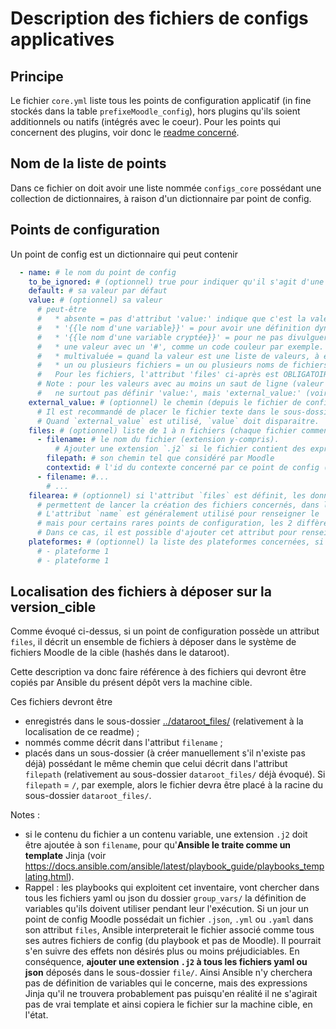 # Description des fichiers de configs applicatives

## Principe

Le fichier `core.yml` liste tous les points de configuration applicatif (in fine stockés dans la table `prefixeMoodle_config`), hors plugins qu'ils soient additionnels ou natifs (intégrés avec le coeur). Pour les points qui concernent des plugins, voir donc le [readme concerné](../plugins/configs/readme.md).

## Nom de la liste de points

Dans ce fichier on doit avoir une liste nommée `configs_core` possédant une collection de dictionnaires, à raison d'un dictionnaire par point de config.

## Points de configuration

Un point de config est un dictionnaire qui peut contenir

```yaml
  - name: # le nom du point de config
    to_be_ignored: # (optionnel) true pour indiquer qu'il s'agit d'une valeur qu'Ansible doit ignorer, par exemple pour des valeurs temporaires, dates ou autres
    default: # sa valeur par défaut
    value: # (optionnel) sa valeur
      # peut-être
      #   * absente = pas d'attribut 'value:' indique que c'est la valeur par défaut qui s'applique (autrement dit pas de configuration explicite)
      #   * '{{le nom d'une variable}}' = pour avoir une définition dynamique de la valeur
      #   * '{{le nom d'une variable cryptée}}' = pour ne pas divulguer des données sensibles
      #   * une valeur avec un '#', comme un code couleur par exemple. L'inscrire entre "'".
      #   * multivaluée = quand la valeur est une liste de valeurs, à exprimer tel que Moodle les stocke en base (strings séparées par des espaces, des virgules ou autres séparateurs. Peut varier d'un plugin à l'autre)
      #   * un ou plusieurs fichiers = un ou plusieurs noms de fichiers (chemin Moodle compris).
      #   Pour les fichiers, l'attribut 'files' ci-après est OBLIGATOIRE.
      # Note : pour les valeurs avec au moins un saut de ligne (valeur multilignes),
      #   ne surtout pas définir 'value:', mais 'external_value:' (voir issue #63)
    external_value: # (optionnel) le chemin (depuis le fichier de config) vers le fichier texte qui contient la valeur.
      # Il est recommandé de placer le fichier texte dans le sous-dossier `external_values/`.
      # Quand `external_value` est utilisé, `value` doit disparaitre.
    files: # (optionnel) liste de 1 à n fichiers (chaque fichier commence par 1 seul ' - ') si la valeur ci-avant designe 1 à n fichiers
      - filename: # le nom du fichier (extension y-compris).
          # Ajouter une extension `.j2` si le fichier contient des expression Jinja à traiter avant utilisation.
        filepath: # son chemin tel que considéré par Moodle
        contextid: # l'id du contexte concerné par ce point de config ('1' pour système)
      - filename: #...
        # ...
    filearea: # (optionnel) si l'attribut `files` est définit, les données enregistrées
      # permettent de lancer la création des fichiers concernés, dans le système de fichier Moodle.
      # L'attribut `name` est généralement utilisé pour renseigner le 'filearea',
      # mais pour certains rares points de configuration, les 2 diffèrent.
      # Dans ce cas, il est possible d'ajouter cet attribut pour renseigner la valeur à utiliser comme 'filearea'.
    plateformes: # (optionnel) la liste des plateformes concernées, si la valeur dépend d'elles
      # - plateforme 1
      # - plateforme 1
```

## Localisation des fichiers à déposer sur la version_cible

Comme évoqué ci-dessus, si un point de configuration possède un attribut `files`, il décrit un ensemble de fichiers à déposer dans le système de fichiers Moodle de la cible (hashés dans le dataroot).

Cette description va donc faire référence à des fichiers qui devront être copiés par Ansible du présent dépôt vers la machine cible.

Ces fichiers devront être
* enregistrés dans le sous-dossier [../dataroot_files/](../dataroot_files/) (relativement à la localisation de ce readme) ;
* nommés comme décrit dans l'attribut `filename` ;
* placés dans un sous-dossier (à créer manuellement s'il n'existe pas déjà) possédant le même chemin que celui décrit dans l'attribut `filepath` (relativement au sous-dossier `dataroot_files/` déjà évoqué). Si `filepath` = `/`, par exemple, alors le fichier devra être placé à la racine du sous-dossier `dataroot_files/`.

Notes :
* si le contenu du fichier a un contenu variable, une extension `.j2` doit être ajoutée à son `filename`, pour qu'**Ansible le traite comme un template** Jinja (voir https://docs.ansible.com/ansible/latest/playbook_guide/playbooks_templating.html).
* Rappel : les playbooks qui exploitent cet inventaire, vont chercher dans tous les fichiers yaml ou json du dossier `group_vars/` la définition de variables qu'ils doivent utiliser pendant leur l'exécution. Si un jour un point de config Moodle possédait un fichier `.json`, `.yml` ou `.yaml` dans son attribut `files`, Ansible interpreterait le fichier associé comme tous ses autres fichiers de config (du playbook et pas de Moodle). Il pourrait s'en suivre des effets non désirés plus ou moins préjudiciables. En conséquence, **ajouter une extension `.j2` à tous les fichiers yaml ou json** déposés dans le sous-dossier `file/`. Ainsi Ansible n'y cherchera pas de définition de variables qui le concerne, mais des expressions Jinja qu'il ne trouvera probablement pas puisqu'en réalité il ne s'agirait pas de vrai template et ainsi copiera le fichier sur la machine cible, en l'état.
